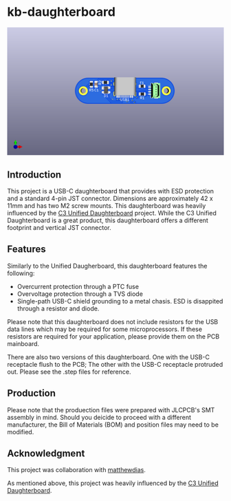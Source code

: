 # kb-daughterboard

![](https://github.com/melonbred/kb-daughterboard/blob/main/images/kb-db.png?raw=true)

## Introduction

This project is a USB-C daughterboard that provides with ESD protection and a standard 4-pin JST connector. Dimensions are approximately 42 x 11mm and has two M2 screw mounts. This daughterboard was heavily influenced by the [C3 Unified Daughterboard](https://github.com/ai03-2725/Unified-Daughterboard) project. While the C3 Unified Daughterboard is a great product, this daughterboard offers a different footprint and vertical JST connector.

## Features
Similarly to the Unified Daugherboard, this daughterboard features the following:
- Overcurrent protection through a PTC fuse
- Overvoltage protection through a TVS diode
- Single-path USB-C shield grounding to a metal chasis. ESD is disappited through a resistor and diode.

Please note that this daughterboard does not include resistors for the USB data lines which may be required for some microprocessors. If these resistors are required for your application, please provide them on the PCB mainboard.

There are also two versions of this daughterboard. One with the USB-C receptacle flush to the PCB; The other with the USB-C receptacle protruded out. Please see the .step files for reference.

## Production
Please note that the produection files were prepared with JLCPCB's SMT assembly in mind. Should you deicide to proceed with a different manufacturer, the Bill of Materials (BOM) and position files may need to be modified.



## Acknowledgment

This project was collaboration with [matthewdias](https://github.com/matthewdias).

As mentioned above, this project was heavily influenced by the [C3 Unified Daughterboard](https://github.com/ai03-2725/Unified-Daughterboard). 
